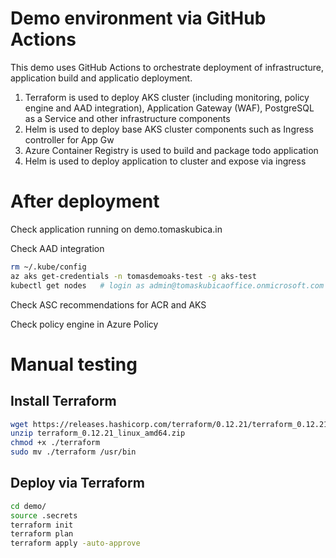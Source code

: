 # Demo environment via GitHub Actions
This demo uses GitHub Actions to orchestrate deployment of infrastructure, application build and applicatio deployment.
1. Terraform is used to deploy AKS cluster (including monitoring, policy engine and AAD integration), Application Gateway (WAF), PostgreSQL as a Service and other infrastructure components
2. Helm is used to deploy base AKS cluster components such as Ingress controller for App Gw
3. Azure Container Registry is used to build and package todo application
4. Helm is used to deploy application to cluster and expose via ingress

# After deployment
Check application running on demo.tomaskubica.in

Check AAD integration
```bash
rm ~/.kube/config
az aks get-credentials -n tomasdemoaks-test -g aks-test
kubectl get nodes   # login as admin@tomaskubicaoffice.onmicrosoft.com
```

Check ASC recommendations for ACR and AKS

Check policy engine in Azure Policy



# Manual testing
## Install Terraform
```bash
wget https://releases.hashicorp.com/terraform/0.12.21/terraform_0.12.21_linux_amd64.zip
unzip terraform_0.12.21_linux_amd64.zip
chmod +x ./terraform
sudo mv ./terraform /usr/bin
```

## Deploy via Terraform
```bash
cd demo/
source .secrets
terraform init
terraform plan
terraform apply -auto-approve
```

